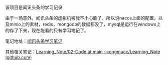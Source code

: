 该项目是闻讯头条的学习记录



由于一场意外，闻讯头条的虚拟机被我不小心删了，所以说nacos上面的配置，以及minio上的素材，redis，mongodb的数据都没了，mysql是运行在windows上的存了下来，现在能看的只有学习笔记了。



笔记地址：[闻讯头条学习笔记](./note/闻讯头条.md)

其他相关笔记：[Learning_Note/02-Code at main · congmucc/Learning_Note (github.com)](https://github.com/congmucc/Learning_Note/tree/main/02-Code)

